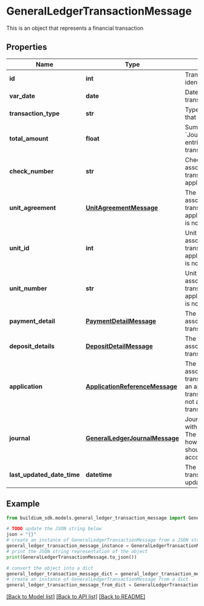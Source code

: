 # GeneralLedgerTransactionMessage

This is an object that represents a financial transaction

## Properties

Name | Type | Description | Notes
------------ | ------------- | ------------- | -------------
**id** | **int** | Transaction unique identifier. | [optional] 
**var_date** | **date** | Date of the transaction. | [optional] 
**transaction_type** | **str** | Type of transaction that occurred | [optional] 
**total_amount** | **float** | Sum of all &#x60;Journal.Lines.Amount&#x60; entries in the transaction. | [optional] 
**check_number** | **str** | Check number associated with the transaction, if applicable. | [optional] 
**unit_agreement** | [**UnitAgreementMessage**](UnitAgreementMessage.md) | The unit agreement associated with the transaction, if applicable. Null if value is not set. | [optional] 
**unit_id** | **int** | Unit unique identifier associated with the transaction, if applicable. Null if value is not set. | [optional] 
**unit_number** | **str** | Unit number associated with the transaction, if applicable. Null if value is not set. | [optional] 
**payment_detail** | [**PaymentDetailMessage**](PaymentDetailMessage.md) | The payment details associated with the transaction. | [optional] 
**deposit_details** | [**DepositDetailMessage**](DepositDetailMessage.md) | The deposit details associated with the transaction. | [optional] 
**application** | [**ApplicationReferenceMessage**](ApplicationReferenceMessage.md) | The application associated with the transaction in case of an application transaction. Null if it is not an application transaction. | [optional] 
**journal** | [**GeneralLedgerJournalMessage**](GeneralLedgerJournalMessage.md) | Journal associated with the transaction. The journal describes how the transaction should be recorded for accounting purposes. | [optional] 
**last_updated_date_time** | **datetime** | The date and time the transaction was last updated. | [optional] 

## Example

```python
from buildium_sdk.models.general_ledger_transaction_message import GeneralLedgerTransactionMessage

# TODO update the JSON string below
json = "{}"
# create an instance of GeneralLedgerTransactionMessage from a JSON string
general_ledger_transaction_message_instance = GeneralLedgerTransactionMessage.from_json(json)
# print the JSON string representation of the object
print(GeneralLedgerTransactionMessage.to_json())

# convert the object into a dict
general_ledger_transaction_message_dict = general_ledger_transaction_message_instance.to_dict()
# create an instance of GeneralLedgerTransactionMessage from a dict
general_ledger_transaction_message_from_dict = GeneralLedgerTransactionMessage.from_dict(general_ledger_transaction_message_dict)
```
[[Back to Model list]](../README.md#documentation-for-models) [[Back to API list]](../README.md#documentation-for-api-endpoints) [[Back to README]](../README.md)


